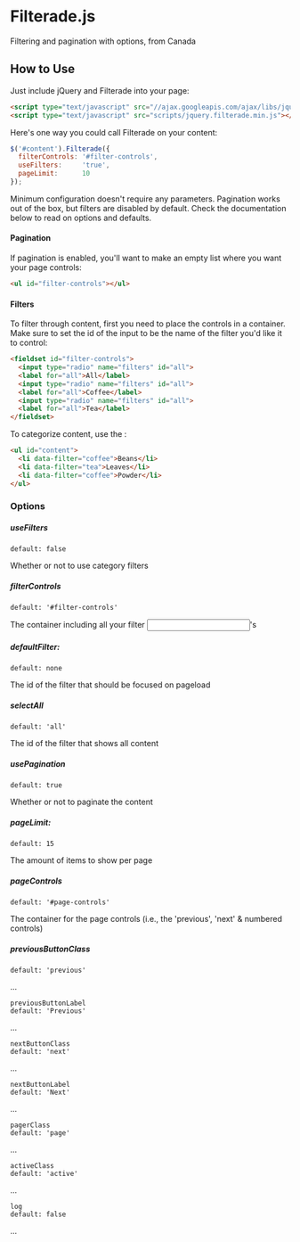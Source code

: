 # Filterade.js

Filtering and pagination with options, from Canada

## How to Use

Just include jQuery and Filterade into your page:

```html
<script type="text/javascript" src="//ajax.googleapis.com/ajax/libs/jquery/1.10.2/jquery.min.js"></script>
<script type="text/javascript" src="scripts/jquery.filterade.min.js"></script>
```


Here's one way you could call Filterade on your content:

```js
$('#content').Filterade({
  filterControls: '#filter-controls',
  useFilters:     'true',
  pageLimit:      10
});
```


Minimum configuration doesn't require any parameters. Pagination works out of the box, but filters are disabled by default. Check the documentation below to read on options and defaults.


#### Pagination

If pagination is enabled, you'll want to make an empty list where you want your page controls:

```html
<ul id="filter-controls"></ul>
```


#### Filters

To filter through content, first you need to place the controls in a container. Make sure to set the id of the input to be the name of the filter you'd like it to control:

```html
<fieldset id="filter-controls">
  <input type="radio" name="filters" id="all">
  <label for="all">All</label>
  <input type="radio" name="filters" id="all">
  <label for="all">Coffee</label>
  <input type="radio" name="filters" id="all">
  <label for="all">Tea</label>
</fieldset>
```

To categorize content, use the :

```html
<ul id="content">
  <li data-filter="coffee">Beans</li>
  <li data-filter="tea">Leaves</li>
  <li data-filter="coffee">Powder</li>
</ul>
```


### Options

##### useFilters
```
default: false
```
Whether or not to use category filters

##### filterControls       
```
default: '#filter-controls'
```
The container including all your filter <input>'s

##### defaultFilter:        
```
default: none
```
The id of the filter that should be focused on pageload

##### selectAll
```
default: 'all'
```
The id of the filter that shows all content

##### usePagination
```
default: true
```
Whether or not to paginate the content

##### pageLimit:
```
default: 15
```
The amount of items to show per page

##### pageControls
```
default: '#page-controls'
```
The container for the page controls (i.e., the 'previous', 'next' &amp; numbered controls)

##### previousButtonClass
```
default: 'previous'
```
...

```
previousButtonLabel
default: 'Previous'
```
...

```
nextButtonClass
default: 'next'
```
...

```
nextButtonLabel
default: 'Next'
```
...

```
pagerClass
default: 'page'
```
...

```
activeClass
default: 'active' 
```
...

```
log
default: false
```
...
